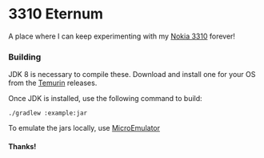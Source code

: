 3310 Eternum
===

A place where I can keep experimenting with my 
[Nokia 3310](https://lpcwiki.miraheze.org/wiki/Nokia_3310_(2017)) forever!

### Building

JDK 8 is necessary to compile these. Download and install one for your OS from the
[Temurin](https://adoptium.net/temurin/releases/?version=8&package=jdk) releases.

Once JDK is installed, use the following command to build:

```shell
./gradlew :example:jar
```

To emulate the jars locally, use [MicroEmulator](https://sourceforge.net/projects/microemulator/)

#### Thanks!
